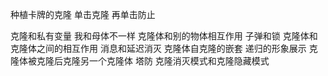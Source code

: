 种植卡牌的克隆 单击克隆 再单击防止

克隆和私有变量 我和母体不一样
克隆体和别的物体相互作用 子弹和锁
克隆体和克隆体之间的相互作用 消息和延迟消灭
克隆体自克隆的嵌套 递归的形象展示
克隆体被克隆后克隆另一个克隆体 塔防
克隆消灭模式和克隆隐藏模式 
